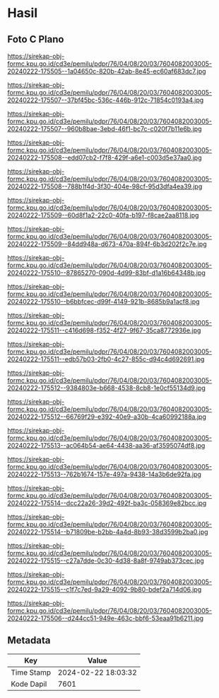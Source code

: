 # Hasil

## Foto C Plano

https://sirekap-obj-formc.kpu.go.id/cd3e/pemilu/pdpr/76/04/08/20/03/7604082003005-20240222-175505--1a04650c-820b-42ab-8e45-ec60af683dc7.jpg

https://sirekap-obj-formc.kpu.go.id/cd3e/pemilu/pdpr/76/04/08/20/03/7604082003005-20240222-175507--37bf45bc-536c-446b-912c-71854c0193a4.jpg

https://sirekap-obj-formc.kpu.go.id/cd3e/pemilu/pdpr/76/04/08/20/03/7604082003005-20240222-175507--960b8bae-3ebd-46f1-bc7c-c020f7b11e6b.jpg

https://sirekap-obj-formc.kpu.go.id/cd3e/pemilu/pdpr/76/04/08/20/03/7604082003005-20240222-175508--edd07cb2-f7f8-429f-a6e1-c003d5e37aa0.jpg

https://sirekap-obj-formc.kpu.go.id/cd3e/pemilu/pdpr/76/04/08/20/03/7604082003005-20240222-175508--788b1f4d-3f30-404e-98cf-95d3dfa4ea39.jpg

https://sirekap-obj-formc.kpu.go.id/cd3e/pemilu/pdpr/76/04/08/20/03/7604082003005-20240222-175509--60d8f1a2-22c0-40fa-b197-f8cae2aa8118.jpg

https://sirekap-obj-formc.kpu.go.id/cd3e/pemilu/pdpr/76/04/08/20/03/7604082003005-20240222-175509--84dd948a-d673-470a-894f-6b3d202f2c7e.jpg

https://sirekap-obj-formc.kpu.go.id/cd3e/pemilu/pdpr/76/04/08/20/03/7604082003005-20240222-175510--87865270-090d-4d99-83bf-d1a16b64348b.jpg

https://sirekap-obj-formc.kpu.go.id/cd3e/pemilu/pdpr/76/04/08/20/03/7604082003005-20240222-175510--b6bbfcec-d99f-4149-921b-8685b9a1acf8.jpg

https://sirekap-obj-formc.kpu.go.id/cd3e/pemilu/pdpr/76/04/08/20/03/7604082003005-20240222-175511--c416d698-f352-4f27-9f67-35ca8772936e.jpg

https://sirekap-obj-formc.kpu.go.id/cd3e/pemilu/pdpr/76/04/08/20/03/7604082003005-20240222-175511--edb57b03-2fb0-4c27-855c-d94c4d692691.jpg

https://sirekap-obj-formc.kpu.go.id/cd3e/pemilu/pdpr/76/04/08/20/03/7604082003005-20240222-175512--9384803e-b668-4538-8cb8-1e0cf55134d9.jpg

https://sirekap-obj-formc.kpu.go.id/cd3e/pemilu/pdpr/76/04/08/20/03/7604082003005-20240222-175512--66769f29-e392-40e9-a30b-4ca60992188a.jpg

https://sirekap-obj-formc.kpu.go.id/cd3e/pemilu/pdpr/76/04/08/20/03/7604082003005-20240222-175513--ac064b54-ae64-4438-aa36-af3595074df8.jpg

https://sirekap-obj-formc.kpu.go.id/cd3e/pemilu/pdpr/76/04/08/20/03/7604082003005-20240222-175513--762b1674-157e-497a-9438-14a3b6de92fa.jpg

https://sirekap-obj-formc.kpu.go.id/cd3e/pemilu/pdpr/76/04/08/20/03/7604082003005-20240222-175514--dcc22a26-39d2-492f-ba3c-058369e82bcc.jpg

https://sirekap-obj-formc.kpu.go.id/cd3e/pemilu/pdpr/76/04/08/20/03/7604082003005-20240222-175514--b71809be-b2bb-4a4d-8b93-38d3599b2ba0.jpg

https://sirekap-obj-formc.kpu.go.id/cd3e/pemilu/pdpr/76/04/08/20/03/7604082003005-20240222-175515--c27a7dde-0c30-4d38-8a8f-9749ab373cec.jpg

https://sirekap-obj-formc.kpu.go.id/cd3e/pemilu/pdpr/76/04/08/20/03/7604082003005-20240222-175515--c1f7c7ed-9a29-4092-9b80-bdef2a714d06.jpg

https://sirekap-obj-formc.kpu.go.id/cd3e/pemilu/pdpr/76/04/08/20/03/7604082003005-20240222-175506--d244cc51-949e-463c-bbf6-53eaa91b6211.jpg


## Metadata

| Key        | Value               |
| ---------- | ------------------- |
| Time Stamp | 2024-02-22 18:03:32 |
| Kode Dapil | 7601                |




